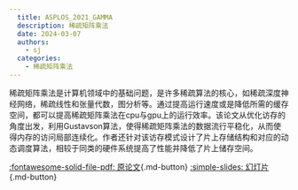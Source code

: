 ```yaml
---
  title: ASPLOS_2021_GAMMA
  description: 稀疏矩阵乘法
  date: 2024-03-07
  authors:
    - sj
  categories:
    - 稀疏矩阵乘法
---
```


稀疏矩阵乘法是计算机领域中的基础问题，是许多稀疏算法的核心，如稀疏深度神经网络，稀疏线性和张量代数，图分析等。通过提高运行速度或是降低所需的缓存空间，都可以提高稀疏矩阵乘法在cpu与gpu上的运行效率。该论文从优化访存的角度出发，利用Gustavson算法，使得稀疏矩阵乘法的数据流行平稳化，从而使得内存的访问局部连续化。作者还针对该访存模式设计了片上存储结构和对应的动态调度算法，相较于同类的硬件系统提高了性能并降低了片上储存空间。

[:fontawesome-solid-file-pdf: 原论文](../assets/ASPLOS_2021_GAMMA/ASPLOS_2021_GAMMA.pdf){.md-button}
[:simple-slides: 幻灯片](../assets/ASPLOS_2021_GAMMA/ASPLOS_2021_GAMMA_marp.html){.md-button}

<!-- more -->